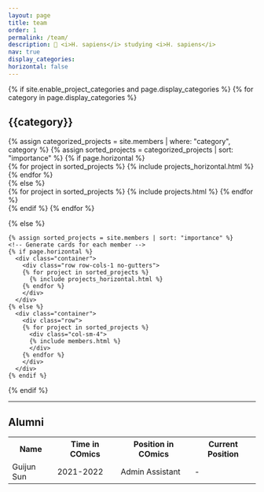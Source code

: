 ```yaml
---
layout: page
title: team
order: 1
permalink: /team/
description: 🥷 <i>H. sapiens</i> studying <i>H. sapiens</i>
nav: true
display_categories: 
horizontal: false
---
```


<div class="projects">
  {% if site.enable_project_categories and page.display_categories %}
  <!-- Display categorized projects -->
    {% for category in page.display_categories %}
      <h2 class="category">{{category}}</h2>
      {% assign categorized_projects = site.members | where: "category", category %}
      {% assign sorted_projects = categorized_projects | sort: "importance" %}
      <!-- Generate cards for each project -->
      {% if page.horizontal %}
        <div class="container">
          <div class="row row-cols-2">
          {% for project in sorted_projects %}
            {% include projects_horizontal.html %}
          {% endfor %}
          </div>
        </div>
      {% else %}
        <div class="grid">
          {% for project in sorted_projects %}
            {% include projects.html %}
          {% endfor %}
        </div>
      {% endif %}
    {% endfor %}

  {% else %}
  <!-- Display projects without categories -->
    {% assign sorted_projects = site.members | sort: "importance" %}
    <!-- Generate cards for each member -->
    {% if page.horizontal %}
      <div class="container">
        <div class="row row-cols-1 no-gutters">
        {% for project in sorted_projects %}
          {% include projects_horizontal.html %}
        {% endfor %}
        </div>
      </div>
    {% else %}
      <div class="container">
        <div class="row">
        {% for project in sorted_projects %}
          <div class="col-sm-4">
          {% include members.html %}
          </div>
        {% endfor %}
        </div>
      </div>
    {% endif %}

  {% endif %}

  <hr>
  <h2>Alumni</h2>
  <table>
    <tr>
      <th>Name</th>
      <th>Time in COmics</th>
      <th>Position in COmics</th>
      <th>Current Position</th>
    </tr>
    <tr>
      <td>Guijun Sun</td>
      <td>2021-2022</td>
      <td>Admin Assistant</td>
      <td>-</td>
    </tr>
  </table>
</div>


